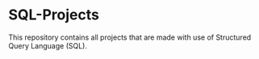 # SQL-Projects

This repository contains all projects that are made with use of Structured Query Language (SQL).
